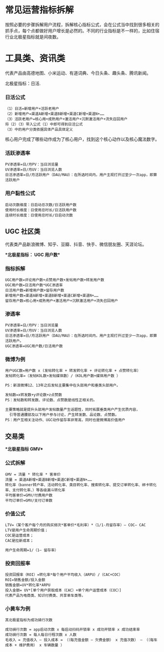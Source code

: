 # 常见运营指标拆解

按照必要的步骤拆解用户流程，拆解核心指标公式，会在公式当中找到很多相关的抓手点，每个点都做好用户增长是必然的。不同的行业指标是不一样的，比如住宿行业北极星指标就是间夜数。

# 工具类、资讯类

代表产品由高德地图、小米运动、有道词典、今日头条、趣头条、腾讯新闻。

北极星指标：日活.

### 日活公式

```
（1）日活=新增用户+活跃老用户
（2）新增用户=渠道A新增+渠道B新增+渠道C新增+渠道N+……
（3）活跃老用户=核心用+成熟用户+激活用户+沉默激活用户+流失召回用户
将（2）（3）带入公式（1）中即可得到日活公式
（3）中的用户分类依据具体产品具体定义
```

核心用户完成了哪些动作成为了核心用户，找到这个核心动作以及核心魔法数字。

### 活跃渗透率

```
PV渗透率=日/月PV：当日浏览量
UV渗透率=日/月UV：当日浏览人数
日活渗透率=日/月活跃用户（DAU/MAU）：在所选时间内，用户主观打开过至少一次app，即算活跃用户
```

### 用户黏性公式

```
启动次数维度：日启动总次数/日活跃用户数
使用时长维度：日使用总时长/日活跃用户数
连续时长维度：日使用总时长/日启动次数
```

## UGC 社区类

代表类产品新浪微博、知乎、豆瓣、抖音、快手、微信朋友圈、天涯论坛。

**\*北极星指标： UGC 用户数\***

### 指标拆解

```
UGC用户数=评论用户数+点赞用户数+发帖用户数+转发用户数
UGC用户数=日活用户数*UGC渗透率
日活用户数=新增用户数+留存用户数
新增用户数=渠道A新增+渠道B新增+渠道C新增+渠道N+……
留存用户数=核心用+成熟用户+激活用户+沉默激活用户+流失召回用户
```

### 渗透率

```
PV渗透率=日/月PV：当日浏览量
UV渗透率=日/月UV：当日浏览人数
日活渗透率=日/月活跃用户（DAU/MAU）：在所选时间内，用户主观打开过至少一次app，即算活跃用户。
UGC渗透率=UGC用户数/日活用户数
```

### 微博为例

```
用户UGC数=用户数 x (发帖转化率 + 转发转化率 + 评论转化率 + 点赞转化率）
发帖转化率=（发帖KOL数+发帖媒体数）/（KOL用户数+媒体用户数 ）

PS：新浪微博12、13年之后发帖主要集中在头部用户和垂类头部用户。

发帖数=x转发数+y评论数+z点赞数
PS：发帖数和转发数、评论数、点赞数是线性正相关的。

主要策略就是提升头部用户发帖数量产生话题性，同时拓展垂类用户产生优质内容，
  引导普通腰部及以下用户参与讨论，产生转发数、品论数、点赞数。
PS：用户互相关注动作、UGC动作留存率非常高，同时也是微博高价值用户
```

## 交易类

**\*北极星指标 GMV\***

### 公式拆解

```
GMV = 流量 * 转化率 * 客单价
流量 = 渠道A新增+渠道B新增+渠道C新增+渠道N+……
转化率（banner转户率、活动转化率、类目转化率、搜索转化率、提交订单转化率、绑卡转化率、支付转化率、）等各级漏斗转化率
平均客单价=GMV/付费用户数
平均订单价=GMV/支付订单数
```

### 价值公式

```
LTV=（某个客户每个月的购买频次*客单价*毛利率）*（1/1-月留存率）— COC— CAC
LTV是用户生命周期价值；
COC是运营成本；
CAC是拉新成本；

用户生命周期=1/（1— 留存率）
```

### 投资回报率

```
投资回报率（ROI）=转化率*每个用户平均收入（ARPU）/（CAC+COC）
ROI=销售金额/投入金额
销售金额=UV*转化率*ARPU
投入金额= UV*[单个用户获取成本（CAC）+单个用户运营成本（COC）]
代表产品为电商类、知识付费类、共享单车类等。
```

### 小黄车为例

```
其北极星指标为成功骑行次数

成功骑行次数 = app启动次数 x 每启动扫码开锁率 x 成功开锁率 x 成功结束率
成功骑行次数 = 每人每日行程次数 x 人数
毛收入 = 充值收入 – 投入成本 = （（每充值金额 – 欠费金额） x 充值次数） – （（每车成本 + 维护费用） x 车辆数量 ）
```
